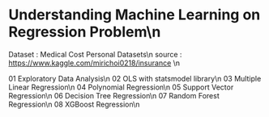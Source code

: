 # Understanding Machine Learning on Regression Problem\n
Dataset : Medical Cost Personal Datasets\n
source : https://www.kaggle.com/mirichoi0218/insurance \n

01 Exploratory Data Analysis\n
02 OLS with statsmodel library\n
03 Multiple Linear Regression\n
04 Polynomial Regression\n
05 Support Vector Regression\n
06 Decision Tree Regression\n
07 Random Forest Regression\n
08 XGBoost Regression\n
